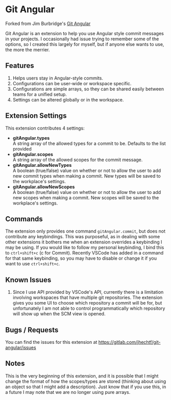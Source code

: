 # Git Angular

Forked from Jim Burbridge's [Git Angular](https://gitlab.com/jhechtf/git-angular)

Git Angular is an extension to help you use Angular style commit messages in your projects. I occasionally had issue trying to remember some of the options, so I created this largely for myself, but if anyone else wants to use, the more the merrier.

## Features

1. Helps users stay in Angular-style commits. 
2. Configurations can be user-wide or workspace specific.
3. Configurations are simple arrays, so they can be shared easily between teams for a unified setup.
4. Settings can be altered globally or in the workspace.

## Extension Settings

This extension contributes 4 settings:

* **gitAngular.types**<br>
  A string array of the allowed types for a commit to be. Defaults to the list provided
* **gitAngular.scopes**<br>
  A string array of the allowed scopes for the commit message.
* **gitAngular.allowNewTypes**<br>
  A boolean (true/false) value on whether or not to allow the user to add new commit types when making a commit. New types will be saved to the workplace's settings.
* **gitAngular.allowNewScopes**<br>
  A boolean (true/false) value on whether or not to allow the user to add new scopes when making a commit. New scopes will be saved to the workplace's settings.

## Commands

The extension only provides one command `gitAngular.commit`, but does not contribute any keybindings. This was purposeful, as in dealing with some other extensions it bothers me when an extension overrides a keybinding I may be using. If you would like to follow my personal keybinding, I bind this to `ctrl+shift+c` (c for Commit). Recently VSCode has added in a command for that same keybinding, so you may have to disable or change it if you want to use `ctrl+shift+c`.

## Known Issues

1. Since I use API provided by VSCode's API, currently there is a limitation involving workspaces that have multiple git repositories. The extension gives you some UI to choose which repository a commit will be for, but unfortunately I am not able to control programmatically which repository will show up when the SCM view is opened. 

## Bugs / Requests

You can find the issues for this extension at https://gitlab.com/jhechtf/git-angular/issues

## Notes

This is the very beginning of this extension, and it is possible that I might change the format of how the scopes/types are stored (thinking about using an object so that I might add a description). Just know that if you use this, in a future I may note that we are no longer using pure arrays.